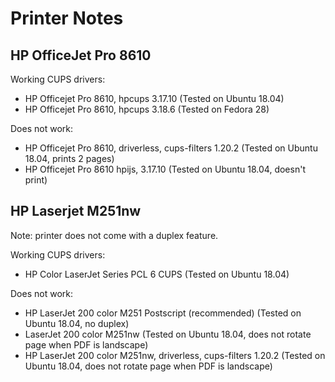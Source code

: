 Printer Notes
=============

HP OfficeJet Pro 8610
---------------------

Working CUPS drivers:
- HP Officejet Pro 8610, hpcups 3.17.10   (Tested on Ubuntu 18.04)
- HP Officejet Pro 8610, hpcups 3.18.6    (Tested on Fedora 28)


Does not work:
- HP Officejet Pro 8610, driverless, cups-filters 1.20.2   (Tested on Ubuntu 18.04, prints 2 pages)
- HP Officejet Pro 8610 hpijs, 3.17.10                     (Tested on Ubuntu 18.04, doesn't print)


HP Laserjet M251nw
------------------
Note: printer does not come with a duplex feature.

Working CUPS drivers:
- HP Color LaserJet Series PCL 6 CUPS (Tested on Ubuntu 18.04)

Does not work:
- HP LaserJet 200 color M251 Postscript (recommended) (Tested on Ubuntu 18.04, no duplex)
- LaserJet 200 color M251nw     (Tested on Ubuntu 18.04, does not rotate page when PDF is landscape)
- HP LaserJet 200 color M251nw, driverless, cups-filters 1.20.2 (Tested on Ubuntu 18.04, does not rotate page when PDF is landscape)

